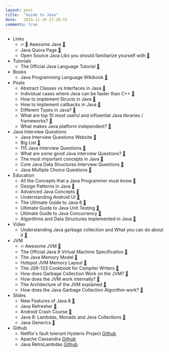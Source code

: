 ```yaml
---
layout: post
title:  "Guide to Java"
date:   2015-11-10 17:20:15
comments: true
---
```


- Links
    - :fire: :raised_hands: Awesome Java [:link:](https://github.com/akullpp/awesome-java)
    - Java Quora Page [:link:](https://www.quora.com/Java-programming-language)
    - Open Source Java Libs you should familiarize yourself with [:link:](https://www.quora.com/What-are-some-great-open-source-Java-libraries-that-every-java-developer-should-know)
- Tutorials
    - The Official Java Language Tutorial [:link:](https://docs.oracle.com/javase/tutorial/java/index.html)
- Books
    - Java Programming Language Wikibook [:link:](https://en.wikibooks.org/wiki/Java_Programming/Language_Fundamentals)
- Posts
    + Abstract Classes vs Interfaces in Java [:link:](http://stackoverflow.com/questions/761194/interface-vs-abstract-class-general-oo) 
    + Individual cases where Java can be faster than C++ [:link:](https://www.quora.com/In-what-cases-is-Java-faster-if-at-all-than-C)
    + How to implement Structs in Java [:link:](http://stackoverflow.com/questions/36701/struct-like-objects-in-java)
    + How to implement callbacks in Java [:link:](http://stackoverflow.com/questions/1476170/how-to-implement-callbacks-in-java/1477229#1477229)
    + Different Types in Java? [:link:](https://www.quora.com/Java-programming-language/What-is-the-difference-between-types-and-classes-or-interfaces)
    + What are top 10 most useful and influential Java libraries / frameworks? [:link:](https://www.quora.com/What-are-top-10-most-useful-and-influential-Java-libraries-frameworks)
    + What makes Java platform independent? [:link:](https://www.quora.com/How-is-Java-platform-independent)
- Java Interview Questions
    - Java Interview Questions Website [:link:](http://java-questions.com/)
    - Big List [:link:](http://www.tutorialspoint.com/java/java_interview_questions.htm)
    - 115 Java Interview Questions [:link:](http://www.javacodegeeks.com/2014/04/java-interview-questions-and-answers.html)
    - What are some good Java interview Questions? [:link:](https://www.quora.com/What-are-good-interview-questions-for-Java-developers)
    - The most important concepts in Java [:link:](https://www.quora.com/What-are-the-most-important-concepts-in-Java-that-should-be-learned-and-reviewed-before-a-technical-interview)
    - Core Java Data Structures Interview Questions [:link:](http://www.corejavainterviewquestions.com/java-collections-data-structures-interview-questions/)
    - Java Multiple Choice Questions [:link:](http://www.careerride.com/java-multiple-choice-questions.aspx)
- Education
    - All the Concepts that a Java Programmer must know [:link:](https://www.quora.com/What-are-the-concepts-every-Java-programmer-must-know)
    - Design Patterns in Java [:link:](http://www.javacodegeeks.com/2015/09/java-design-patterns.html)
    - Advanced Java Concepts [:link:](http://www.javacodegeeks.com/2015/09/advanced-java.html)
    - Understanding Android UI [:link:](http://www.javacodegeeks.com/2015/09/android-ui-design-basics.html)
    - The Ultimate Guide to Java 8 [:link:](http://www.javacodegeeks.com/2014/05/java-8-features-tutorial.html)
    - Ultimate Guide to Java Unit Testing [:link:](http://www.javacodegeeks.com/2014/11/junit-tutorial-unit-testing.html)
    - Ultimate Guide to Java Concurrency [:link:](http://www.javacodegeeks.com/2015/09/java-concurrency-essentials.html)
    - Algorithms and Data Structures implemented in Java [:link:](http://codelibrary.ml/doubly-linked-list/java)
- Video
    - Understanding Java garbage collection and What you can do about it [:link:](https://www.youtube.com/watch?v=_e5hujoTkgY)
- JVM
    - :fire: Awesome JVM [:link:](https://github.com/deephacks/awesome-jvm)
    - The Official Java 8 Virtual Machine Specification [:link:](https://docs.oracle.com/javase/specs/jvms/se8/jvms8.pdf)
    - The Java Memory Model [:link:](http://www.cs.umd.edu/~pugh/java/memoryModel/)
    - Hotspot JVM Memory Layout [:link:](http://mechanical-sympathy.blogspot.se/2011/07/false-sharing.html)
    - The JSR-133 Cookbook for Compiler Writers [:link:](http://gee.cs.oswego.edu/dl/jmm/cookbook.html)
    - How does Garbage Collection Work on the JVM? [:link:](https://www.quora.com/How-does-garbage-collection-work-in-the-JVM)
    - How does the JVM work internally? [:link:](https://www.quora.com/How-does-JVM-works-internally)
    - The Architecture of the JVM explained [:link:](http://www.artima.com/insidejvm/ed2/jvm2.html)
    - How does the Java Garbage Collection Algorithm work? [:link:](https://www.quora.com/How-does-the-Java-garbage-collection-algorithm-work)
- Slides
    - New Features of Java 8 [:floppy_disk:](https://speakerdeck.com/adamd/hello-java-8)
    - Java Refresher [:floppy_disk:](https://speakerdeck.com/robgthai/refreshing-java)
    - Android Crash Course [:floppy_disk:](https://speakerdeck.com/robgthai/android-crash-course-checklist)
    - Java 8:  Lambdas, Monads and Java Collections [:floppy_disk:](https://speakerdeck.com/pivovarit/java-8-lambdas-monads-and-java-collections)
    - Java Generics [:floppy_disk:](https://speakerdeck.com/gayashanna/java-generics)
- Github
    + Netflix's fault tolerant Hysterix Project [Github](https://github.com/Netflix/Hystrix)
    + Apache Cassandra [Github](http://cassandra.apache.org/)
    + Java RetroLambdas [Github](https://github.com/orfjackal/retrolambda)
   